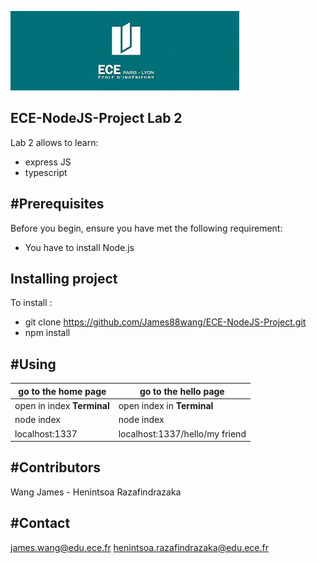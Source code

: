![GitHub Logo](/images/logoece.jpg)
## ECE-NodeJS-Project Lab 2 
Lab 2 allows to learn:
  * express JS
  * typescript

#Prerequisites
---
Before you begin, ensure you have met the following requirement:
  * You have to install Node.js

Installing <Hello World> project
---
To install <Hello World>:
  * git clone https://github.com/James88wang/ECE-NodeJS-Project.git
  * npm install 
  
#Using <Hello World>
---
go to the home page | go to the hello page
------|----------
open in index **Terminal** | open index in **Terminal**
node index  | node index
localhost:1337 | localhost:1337/hello/my friend

#Contributors
---
Wang James - Henintsoa Razafindrazaka

#Contact
---
james.wang@edu.ece.fr
henintsoa.razafindrazaka@edu.ece.fr
